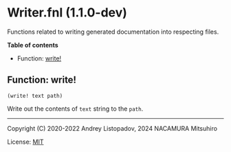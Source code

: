 # Writer.fnl (1.1.0-dev)

Functions related to writing generated documentation into respecting files.

**Table of contents**

- Function: [write!](#function-write)

## Function: write!

```fennel
(write! text path)
```

Write out the contents of `text` string to the `path`.

---

Copyright (C) 2020-2022 Andrey Listopadov, 2024 NACAMURA Mitsuhiro

License: [MIT](https://git.sr.ht/~m15a/fnldoc/tree/main/item/LICENSE)

<!-- Generated with Fnldoc 1.1.0-dev
     https://sr.ht/~m15a/fnldoc/ -->
